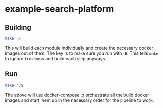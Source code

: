 # example-search-platform

## Building

```bash
make -B
```

This will build each module individually and create the necessary docker images out of them.  The key is to make sure you run with `-B`.  This tells `make` to ignore `freshness` and build each step anyways.


## Run

```bash
make run
```

The above will use docker-compose to orchestrate all the build docker images and start them up in the necessary order for the pipeline to work.